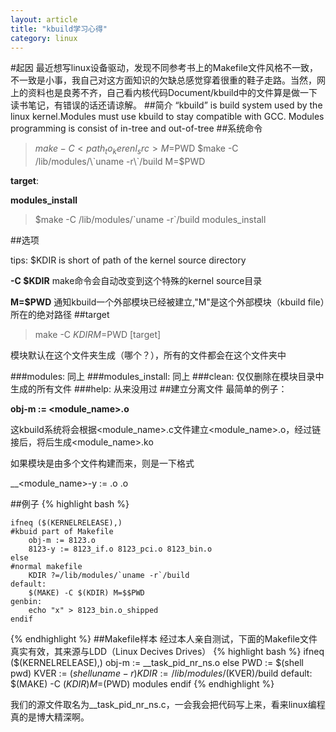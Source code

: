 ```yaml
---
layout: article
title: "kbuild学习心得"
category: linux
---
```

#起因
最近想写linux设备驱动，发现不同参考书上的Makefile文件风格不一致，不一致是小事，我自己对这方面知识的欠缺总感觉穿着很重的鞋子走路。当然，网上的资料也是良莠不齐，自己看内核代码Document/kbuild中的文件算是做一下读书笔记，有错误的话还请谅解。
##简介
“kbuild” is build system used by the linux kernel.Modules must use kbuild to stay compatible with GCC. Modules programming is consist of in-tree and out-of-tree
##系统命令

>$make -C <path_to_kerenl_src> M=$PWD
>$make -C /lib/modules/\`uname -r\`/build M=$PWD

__target__:

__modules_install__

>$make -C /lib/modules/\`uname -r\`/build modules_install

##选项

tips: $KDIR is short of path of the kernel source directory

__-C $KDIR__
	make命令会自动改变到这个特殊的kernel source目录

__M=$PWD__
	通知kbuild一个外部模块已经被建立,"M"是这个外部模块（kbuild file）所在的绝对路径
##target
>make -C $KDIR M=$PWD [target]

模块默认在这个文件夹生成（哪个？），所有的文件都会在这个文件夹中

###modules:
	同上
###modules_install:
	同上
###clean:
	仅仅删除在模块目录中生成的所有文件
###help:
	从来没用过
##建立分离文件
	最简单的例子：

__obj-m := <module_name>.o__

这kbuild系统将会根据<module_name>.c文件建立<module_name>.o，经过链接后，将后生成<module_name>.ko

如果模块是由多个文件构建而来，则是一下格式

__<module_name>-y := <src1>.o <src2>.o



##例子
{% highlight bash %}


	ifneq ($(KERNELRELEASE),)
	#kbuid part of Makefile
		obj-m := 8123.o
		8123-y := 8123_if.o 8123_pci.o 8123_bin.o
	else
	#normal makefile
		KDIR ?=/lib/modules/`uname -r`/build
	default:
		$(MAKE) -C $(KDIR) M=$$PWD
	genbin:
		echo "x" > 8123_bin.o_shipped
	endif


{% endhighlight	%}
##Makefile样本
经过本人亲自测试，下面的Makefile文件真实有效，其来源与LDD（Linux Decives Drives）
{% highlight bash %}
	ifneq ($(KERNELRELEASE),)
		obj-m := __task_pid_nr_ns.o
	else
		PWD := $(shell pwd)
		KVER := $(shell uname -r)
		KDIR := /lib/modules/$(KVER)/build
	default:
		$(MAKE) -C $(KDIR) M=$(PWD)	modules
	endif
{% endhighlight %}

我们的源文件取名为__task_pid_nr_ns.c，一会我会把代码写上来，看来linux编程真的是博大精深啊。


